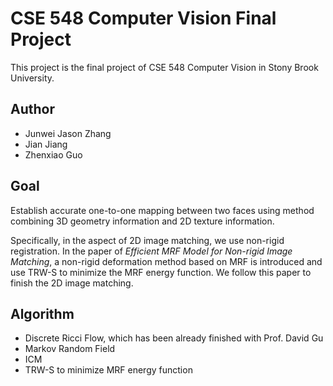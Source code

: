 CSE 548 Computer Vision Final Project
==============
This project is the final project of CSE 548 Computer Vision in Stony Brook University.

Author
----
* Junwei Jason Zhang
* Jian Jiang
* Zhenxiao Guo

Goal
---
Establish accurate one-to-one mapping between two faces using method combining 3D geometry information and 2D texture information.

Specifically, in the aspect of 2D image matching, we use non-rigid registration. In the paper of *Efficient MRF Model for Non-rigid Image Matching*, a non-rigid deformation method based on MRF is introduced and use TRW-S to minimize the MRF energy function. We follow this paper to finish the 2D image matching.

Algorithm
---
* Discrete Ricci Flow, which has been already finished with Prof. David Gu
* Markov Random Field
* ICM
* TRW-S to minimize MRF energy function